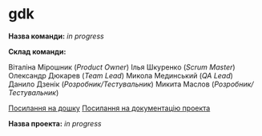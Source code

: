 # gdk

**Назва команди:** *in progress*

**Склад команди:**

Віталіна Мірошник (*Product Owner*)
Ілья Шкуренко (*Scrum Master*)
Олександр Дюкарев (*Team Lead*)
Микола Мединський (*QA Lead*)
Данило Дзенік (*Розробник/Тестувальник*)
Микита Маслов (*Розробник/Тестувальник*)

[Посилання на дошку](https://trello.com/b/WcNKVhkJ/-)
[Посилання на документацію проекта](https://docs.google.com/document/d/1Pkr4eVT0JklwIVNANHspvdhejtbpeN4MJKc0MzxfdmQ/)

**Назва проекта:** *in progress*

